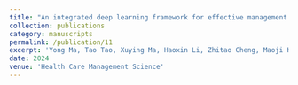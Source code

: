 ```yaml
---
title: "An integrated deep learning framework for effective management of surgical instruments tables based on videos"
collection: publications
category: manuscripts
permalink: /publication/11
excerpt: 'Yong Ma, Tao Tao, Xuying Ma, Haoxin Li, Zhitao Cheng, Maoji Kang, Yan Zhuang, Linru Zhou, Fan Li, Song Su, Jiali Wu, Yong Tang. An integrated deep learning framework for effective management of surgical instruments tables based on videos. Submitted to Health Care Management Science, 2024. Efficient management of surgical instruments is important to the safety of surgeries. Real-time identification, tracking, and counting surgical instruments during surgeries in surgical rooms is challenging due to the complicated environment. However, the manual management of surgical instruments requires significant efforts and attentions of surgical team, bringing heavy burdens to the team and hinders the safety. We proposed a deep learning framework of novel models specifically centered around the management of surgical instrument tables. We proposed novel models for surgical instrument table segmentation (TrayNet) and instruments classification (ToolNet), respectively. In addition, we employed models of YOLOv8 and BoT-SORT for the hand detection and tracking. Through comparison experiments with other models, we evaluated the effectiveness of our proposed models. TrayNet achieved an mAcc of 94.95% and an mIoU of 90.04%, while ToolNet achieves an mAcc of 98.5% and a precision of 97.59%, respectively. Compared to other models, our TrayNet and ToolNet have demonstrated state-of-the-art performance. We further developed a prototype to evaluate the proposed deep learning framework in intraoperative management of the surgical instrument table. Our prototype demonstrated the capabilities of our deep learning framework in surgical instruments management. The proposed deep learning framework achieved promising performance in instrument table segmentation, hand detection, tracking, and instrument classification, enabling standardized placement and real-time counting of instruments. Such capabilities are valuable for the efficient management of surgical tables, instruments, and operating rooms.'
date: 2024
venue: 'Health Care Management Science'
---
```

